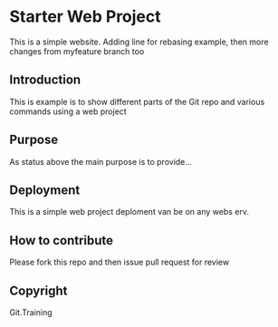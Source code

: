 # Starter Web Project

This is a simple website. Adding line for rebasing example, then more changes from myfeature branch too

## Introduction

This is example is to show different parts of the Git repo and various commands using a web project

## Purpose

As status above the main purpose is to provide...

## Deployment

This is a simple web project deploment van be on any webs erv.

## How to contribute

Please fork this repo and then issue pull request for review

## Copyright

Git.Training